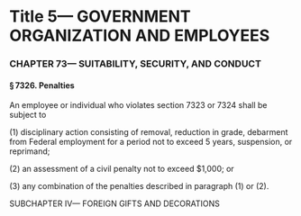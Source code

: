 
# Title 5— GOVERNMENT ORGANIZATION AND EMPLOYEES
### CHAPTER 73— SUITABILITY, SECURITY, AND CONDUCT
#### § 7326. Penalties

An employee or individual who violates section 7323 or 7324 shall be subject to

(1) disciplinary action consisting of removal, reduction in grade, debarment from Federal employment for a period not to exceed 5 years, suspension, or reprimand;

(2) an assessment of a civil penalty not to exceed $1,000; or

(3) any combination of the penalties described in paragraph (1) or (2).

SUBCHAPTER IV— FOREIGN GIFTS AND DECORATIONS
